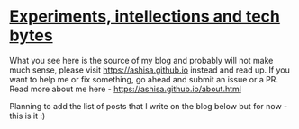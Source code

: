 # [Experiments, intellections and tech bytes](https://ashisa.github.io)

What you see here is the source of my blog and probably will not make much sense, please visit https://ashisa.github.io instead and read up. If you want to help me or fix something, go ahead and submit an issue or a PR. Read more about me here - https://ashisa.github.io/about.html

Planning to add the list of posts that I write on the blog below but for now - this is it :)
